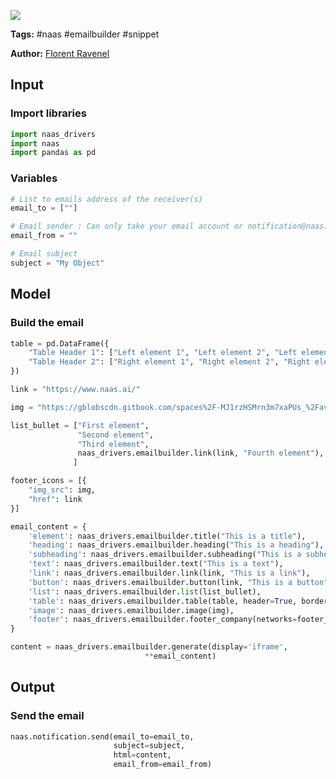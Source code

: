 <a href="https://app.naas.ai/user-redirect/naas/downloader?url=https://raw.githubusercontent.com/jupyter-naas/awesome-notebooks/master/Naas/Naas_Emailbuilder_demo.ipynb" target="_parent"><img src="https://naasai-public.s3.eu-west-3.amazonaws.com/open_in_naas.svg"/></a>

**Tags:** #naas #emailbuilder #snippet

**Author:** [Florent Ravenel](https://www.linkedin.com/in/ACoAABCNSioBW3YZHc2lBHVG0E_TXYWitQkmwog/)

## Input

### Import libraries


```python
import naas_drivers
import naas
import pandas as pd
```

### Variables


```python
# List to emails address of the receiver(s)
email_to = [""]

# Email sender : Can only take your email account or notification@naas.ai
email_from = ""

# Email subject
subject = "My Object"
```

## Model

### Build the email


```python
table = pd.DataFrame({
    "Table Header 1": ["Left element 1", "Left element 2", "Left element 3"],
    "Table Header 2": ["Right element 1", "Right element 2", "Right element 3"]
})

link = "https://www.naas.ai/"

img = "https://gblobscdn.gitbook.com/spaces%2F-MJ1rzHSMrn3m7xaPUs_%2Favatar-1602072063433.png?alt=media"

list_bullet = ["First element",
               "Second element",
               "Third element",
               naas_drivers.emailbuilder.link(link, "Fourth element"),
              ]

footer_icons = [{
    "img_src": img,
    "href": link
}]

email_content = {
    'element': naas_drivers.emailbuilder.title("This is a title"),
    'heading': naas_drivers.emailbuilder.heading("This is a heading"),
    'subheading': naas_drivers.emailbuilder.subheading("This is a subheading"),
    'text': naas_drivers.emailbuilder.text("This is a text"),
    'link': naas_drivers.emailbuilder.link(link, "This is a link"),
    'button': naas_drivers.emailbuilder.button(link, "This is a button"),
    'list': naas_drivers.emailbuilder.list(list_bullet),
    'table': naas_drivers.emailbuilder.table(table, header=True, border=True),
    'image': naas_drivers.emailbuilder.image(img),
    'footer': naas_drivers.emailbuilder.footer_company(networks=footer_icons, company=["Company informations"], legal=["Legal informations"])
}
```


```python
content = naas_drivers.emailbuilder.generate(display='iframe',
                              **email_content)
```

## Output

### Send the email


```python
naas.notification.send(email_to=email_to,
                       subject=subject,
                       html=content,
                       email_from=email_from)
```
